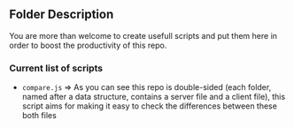 ## Folder Description
You are more than welcome to create usefull scripts and put them here in order to boost the productivity of this repo. 

### Current list of scripts
- ```compare.js``` => As you can see this repo is double-sided (each folder, named after a data structure, contains a server file and a client file), this script aims for making it easy to check the differences between these both files
